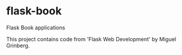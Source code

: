 # flask-book
Flask Book applications

This project contains code from 'Flask Web Development' by Miguel Grinberg.
